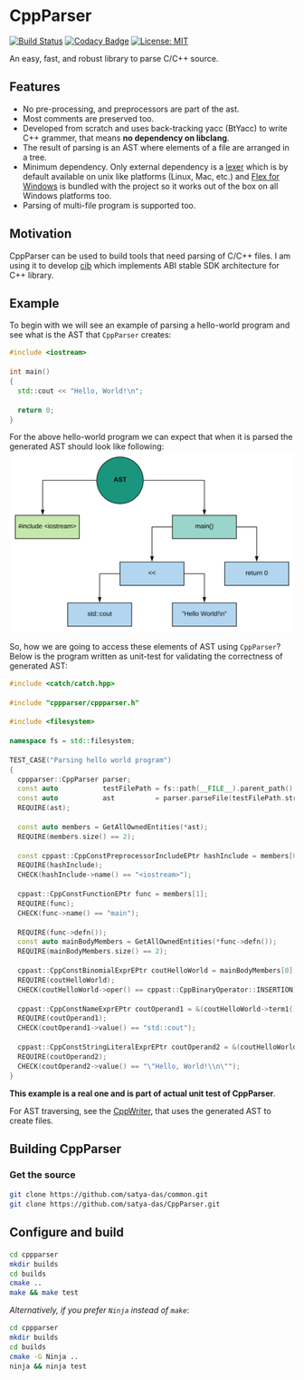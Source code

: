 CppParser
=========

[![Build Status](https://github.com/satya-das/cppparser/actions/workflows/cmake-multi-platform.yml/badge.svg?event=push)](https://github.com/satya-das/cppparser/actions/workflows/cmake-multi-platform.yml)
[![Codacy Badge](https://api.codacy.com/project/badge/Grade/e2a1f6c5c8c149be816f1514ec491c98)](https://www.codacy.com/app/satya-das/cppparser?utm_source=github.com&amp;utm_medium=referral&amp;utm_content=satya-das/cppparser&amp;utm_campaign=Badge_Grade)
[![License: MIT](https://img.shields.io/badge/License-MIT-yellow.svg)](https://opensource.org/licenses/MIT)

An easy, fast, and robust library to parse C/C++ source.

## Features
- No pre-processing, and preprocessors are part of the ast.
- Most comments are preserved too.
- Developed from scratch and uses back-tracking yacc (BtYacc) to write C++ grammer, that means **no dependency on libclang**.
- The result of parsing is an AST where elements of a file are arranged in a tree.
- Minimum dependency. Only external dependency is a [lexer](https://github.com/westes/flex) which is by default available on unix like platforms (Linux, Mac, etc.) and [Flex for Windows](http://gnuwin32.sourceforge.net/packages/flex.htm) is bundled with the project so it works out of the box on all Windows platforms too.
- Parsing of multi-file program is supported too.

## Motivation 
CppParser can be used to build tools that need parsing of C/C++ files.
I am using it to develop [cib](https://github.com/satya-das/cib/) which implements ABI stable SDK architecture for C++ library.

## Example

To begin with we will see an example of parsing a hello-world program and see what is the AST that `CppParser` creates:
```c++
#include <iostream>

int main()
{
  std::cout << "Hello, World!\n";

  return 0;
}

```

For the above hello-world program we can expect that when it is parsed the generated AST should look like following:
![AST for Hello World program](https://github.com/satya-das/cppparser/blob/master/cppparser/src/readme-assets/HelloWorldAST.svg "AST for Hello World program")

So, how we are going to access these elements of AST using `CppParser`?
Below is the program written as unit-test for validating the correctness of generated AST:

```c++
#include <catch/catch.hpp>

#include "cppparser/cppparser.h"

#include <filesystem>

namespace fs = std::filesystem;

TEST_CASE("Parsing hello world program")
{
  cppparser::CppParser parser;
  const auto           testFilePath = fs::path(__FILE__).parent_path() / "test-files/hello-world.cpp";
  const auto           ast          = parser.parseFile(testFilePath.string());
  REQUIRE(ast);

  const auto members = GetAllOwnedEntities(*ast);
  REQUIRE(members.size() == 2);

  const cppast::CppConstPreprocessorIncludeEPtr hashInclude = members[0];
  REQUIRE(hashInclude);
  CHECK(hashInclude->name() == "<iostream>");

  cppast::CppConstFunctionEPtr func = members[1];
  REQUIRE(func);
  CHECK(func->name() == "main");

  REQUIRE(func->defn());
  const auto mainBodyMembers = GetAllOwnedEntities(*func->defn());
  REQUIRE(mainBodyMembers.size() == 2);

  cppast::CppConstBinomialExprEPtr coutHelloWorld = mainBodyMembers[0];
  REQUIRE(coutHelloWorld);
  CHECK(coutHelloWorld->oper() == cppast::CppBinaryOperator::INSERTION);

  cppast::CppConstNameExprEPtr coutOperand1 = &(coutHelloWorld->term1());
  REQUIRE(coutOperand1);
  CHECK(coutOperand1->value() == "std::cout");

  cppast::CppConstStringLiteralExprEPtr coutOperand2 = &(coutHelloWorld->term2());
  REQUIRE(coutOperand2);
  CHECK(coutOperand2->value() == "\"Hello, World!\\n\"");
}

```

**This example is a real one and is part of actual unit test of CppParser**.

For AST traversing, see the [CppWriter](cppwriter), that uses the generated AST to create files.

## Building CppParser

### Get the source

```sh
git clone https://github.com/satya-das/common.git
git clone https://github.com/satya-das/CppParser.git
```

## Configure and build

```sh
cd cppparser
mkdir builds
cd builds
cmake ..
make && make test
```

*Alternatively, if you prefer `Ninja` instead of `make`*:

```sh
cd cppparser
mkdir builds
cd builds
cmake -G Ninja ..
ninja && ninja test
```

